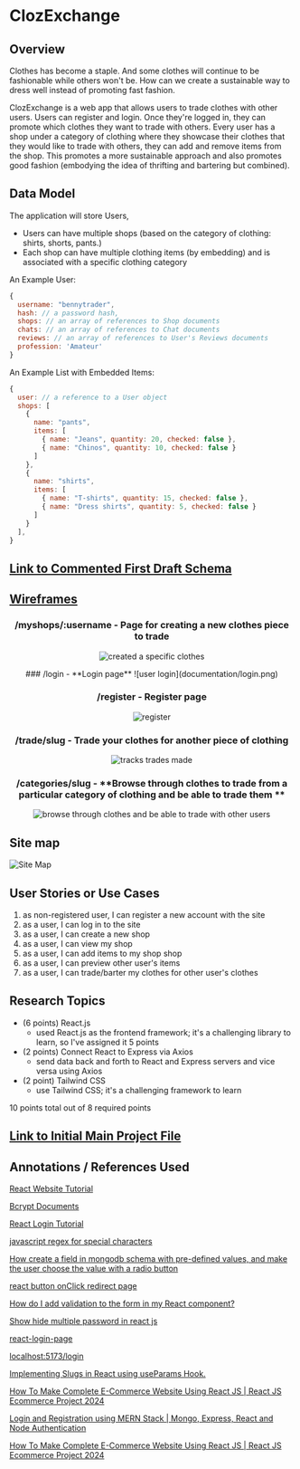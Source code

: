 # ClozExchange 

## Overview

Clothes has become a staple. And some clothes will continue to be fashionable while others won't be. How can we create a sustainable way to dress well instead of promoting fast fashion. 

ClozExchange is a web app that allows users to trade clothes with other users. Users can register and login. Once they're logged in, they can promote which clothes they want to trade with others. Every user has a shop under a category of clothing where they showcase their clothes that they would like to trade with others, they can add and remove items from the shop. This promotes a more sustainable approach and also promotes good fashion (embodying the idea of thrifting and bartering but combined).

## Data Model

The application will store Users, 

* Users can have multiple shops (based on the category of clothing: shirts, shorts, pants.)
* Each shop can have multiple clothing items (by embedding) and is associated with a specific clothing category

An Example User:

```javascript
{
  username: "bennytrader",
  hash: // a password hash,
  shops: // an array of references to Shop documents
  chats: // an array of references to Chat documents
  reviews: // an array of references to User's Reviews documents
  profession: 'Amateur'
}
```

An Example List with Embedded Items:

```javascript
{
  user: // a reference to a User object
  shops: [
    {
      name: "pants",
      items: [
        { name: "Jeans", quantity: 20, checked: false },
        { name: "Chinos", quantity: 10, checked: false }
      ]
    },
    {
      name: "shirts",
      items: [
        { name: "T-shirts", quantity: 15, checked: false },
        { name: "Dress shirts", quantity: 5, checked: false }
      ]
    }
  ],
}
``` 

## [Link to Commented First Draft Schema](src/db.mjs) 

## [Wireframes](https://www.figma.com/design/99dIYCjyoACnFUPb4f8RNp/Untitled?node-id=37-2&t=l5TFQG02U1OAv6QA-1)

<div align="center">

### /myshops/:username - **Page for creating a new clothes piece to trade**
![created a specific clothes](documentation/create-clothes.png)  
</div>

<div align="center">
### /login - **Login page**
![user login](documentation/login.png)  
</div>

<div align="center">

### /register - **Register page**
![register](documentation/register.png)  
</div>

<div align="center">

### /trade/slug - **Trade your clothes for another piece of clothing**
![tracks trades made](documentation/trade-username-slug.png)  


</div>

<div align="center">

### /categories/slug - **Browse through clothes to trade from a particular category of clothing and be able to trade them **
![browse through clothes and be able to trade with other users](documentation/trade-slug-category.png)  


</div>

## Site map
![Site Map](documentation/site-map.png)

## User Stories or Use Cases

1. as non-registered user, I can register a new account with the site
2. as a user, I can log in to the site
3. as a user, I can create a new shop
4. as a user, I can view my shop
5. as a user, I can add items to my shop shop
6. as a user, I can preview other user's items
7. as a user, I can trade/barter my clothes for other user's clothes

## Research Topics

* (6 points) React.js
    * used React.js as the frontend framework; it's a challenging library to learn, so I've assigned it 5 points
* (2 points) Connect React to Express via Axios
    * send data back and forth to React and Express servers and vice versa using Axios
* (2 point) Tailwind CSS
    * use Tailwind CSS; it's a challenging framework to learn
  
10 points total out of 8 required points

## [Link to Initial Main Project File](app.mjs) 

## Annotations / References Used

[React Website Tutorial](https://www.youtube.com/watch?v=I2UBjN5ER4s)

[Bcrypt Documents](https://www.npmjs.com/package/bcrypt)

<!-- [Multi-Factor Authentication with Google](https://esketchers.com/implementing-2fa-with-mern-stack/) -->

[React Login Tutorial](https://www.youtube.com/watch?v=vWcyisPuTOA)

[javascript regex for special characters](https://stackoverflow.com/questions/18812317/javascript-regex-for-special-characters?newreg=a702b9efd3ef460dbb38b461d3210fff)

[How create a field in mongodb schema with pre-defined values, and make the user choose the value with a radio button](https://stackoverflow.com/questions/28566996/how-create-a-field-in-mongodb-schema-with-pre-defined-values-and-make-the-user)

[react button onClick redirect page](https://stackoverflow.com/questions/50644976/react-button-onclick-redirect-page)

[How do I add validation to the form in my React component?](https://stackoverflow.com/questions/41296668/how-do-i-add-validation-to-the-form-in-my-react-component)

[Show hide multiple password in react js](https://stackoverflow.com/questions/71679442/show-hide-multiple-password-in-react-js)

[react-login-page](https://www.npmjs.com/package/react-login-page)

[localhost:5173/login](https://locall.host/5173-login/)

[Implementing Slugs in React using useParams Hook.](https://www.linkedin.com/pulse/implementing-slugs-react-using-useparams-hook-adyatan-guragain-1jmsc/)

[How To Make Complete E-Commerce Website Using React JS | React JS Ecommerce Project 2024](https://www.youtube.com/watch?v=ZF73dpgRrWI)

[Login and Registration using MERN Stack | Mongo, Express, React and Node Authentication](https://www.youtube.com/watch?v=ZVyIIyZJutM)

[How To Make Complete E-Commerce Website Using React JS | React JS Ecommerce Project 2024](https://www.youtube.com/watch?v=ZF73dpgRrWI&t=17215s)
